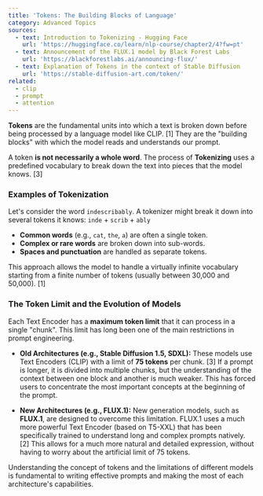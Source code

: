 ```yaml
---
title: 'Tokens: The Building Blocks of Language'
category: Advanced Topics
sources:
  - text: Introduction to Tokenizing - Hugging Face
    url: 'https://huggingface.co/learn/nlp-course/chapter2/4?fw=pt'
  - text: Announcement of the FLUX.1 model by Black Forest Labs
    url: 'https://blackforestlabs.ai/announcing-flux/'
  - text: Explanation of Tokens in the context of Stable Diffusion
    url: 'https://stable-diffusion-art.com/token/'
related:
  - clip
  - prompt
  - attention
---
```


**Tokens** are the fundamental units into which a text is broken down before being processed by a language model like CLIP. [1] They are the "building blocks" with which the model reads and understands our prompt.

A token **is not necessarily a whole word**. The process of **Tokenizing** uses a predefined vocabulary to break down the text into pieces that the model knows. [3]

### Examples of Tokenization

Let's consider the word `indescribably`. A tokenizer might break it down into several tokens it knows:
`inde` + `scrib` + `ably`

- **Common words** (e.g., `cat`, `the`, `a`) are often a single token.
- **Complex or rare words** are broken down into sub-words.
- **Spaces and punctuation** are handled as separate tokens.

This approach allows the model to handle a virtually infinite vocabulary starting from a finite number of tokens (usually between 30,000 and 50,000). [1]

### The Token Limit and the Evolution of Models

Each Text Encoder has a **maximum token limit** that it can process in a single "chunk". This limit has long been one of the main restrictions in prompt engineering.

- **Old Architectures (e.g., Stable Diffusion 1.5, SDXL):**
  These models use Text Encoders (CLIP) with a limit of **75 tokens** per chunk. [3] If a prompt is longer, it is divided into multiple chunks, but the understanding of the context between one block and another is much weaker. This has forced users to concentrate the most important concepts at the beginning of the prompt.

- **New Architectures (e.g., FLUX.1):**
  New generation models, such as **FLUX.1**, are designed to overcome this limitation. FLUX.1 uses a much more powerful Text Encoder (based on T5-XXL) that has been specifically trained to understand long and complex prompts natively. [2] This allows for a much more natural and detailed expression, without having to worry about the artificial limit of 75 tokens.

Understanding the concept of tokens and the limitations of different models is fundamental to writing effective prompts and making the most of each architecture's capabilities.
